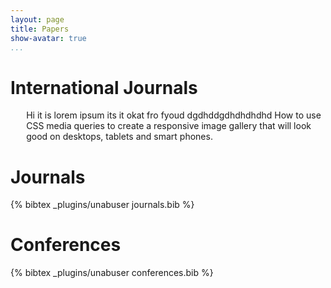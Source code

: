 ```yaml
---
layout: page
title: Papers
show-avatar: true
...
```


# International Journals
<div style="margin-left:5%;">Hi it is lorem ipsum its it okat fro fyoud dgdhddgdhdhdhdhd How to use CSS media queries to create a responsive image gallery that will look good on desktops, tablets and smart phones.
</div>

# Journals
{% bibtex _plugins/unabuser journals.bib %}

# Conferences
{% bibtex _plugins/unabuser conferences.bib %}
